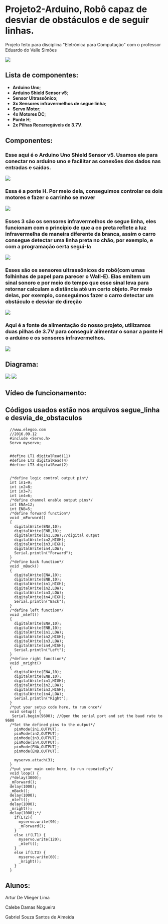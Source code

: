 # Projeto2-Arduino, Robô capaz de desviar de obstáculos e de seguir linhas.
Projeto feito para disciplina "Eletrônica para Computação" com o professor Eduardo do Valle Simões

<img src="./imagens_robo/robo_frente.jpeg">

## Lista de componentes:
* **Arduino Uno**;
* **Arduino Shield Sensor v5**;
* **Sensor Ultrassônico**;
* **3x Sensores infravermelhos de segue linha**;
* **Servo Motor**;
* **4x Motores DC**;
* **Ponte H**;
* **2x Pilhas Recarregáveis de 3.7V**.

## Componentes:
<h3>Esse aqui é o Arduino Uno Shield Sensor v5. Usamos ele para conectar no arduino uno e facilitar as conexões dos dados nas entradas e saídas.</h3>
<img src="./imagens_robo/robo_arduino.jpeg"> 

<h3>Essa é a ponte H. Por meio dela, conseguimos controlar os dois motores e fazer o carrinho se mover</h3>
<img src="./imagens_robo/robo_ponteH.jpeg">

<h3>Esses 3 são os sensores infravermelhos de segue linha, eles funcionam com o princípio de que a co preta reflete a luz infravermelha de maneira diferente da branca, assim o carro consegue detectar uma linha preta no chão, por exemplo, e com a programação certa segui-la</h3>
<img src="./imagens_robo/robo_baixo.jpeg">

<h3>Esses são os sensores ultrassônicos do robô(com umas folhinhas de papel para parecer o Wall-E). Elas emitem um sinal sonoro e por meio do tempo que esse sinal leva para retornar calculam a distância até um certo objeto. Por meio delas, por exemplo, conseguimos fazer o carro detectar um obstáculo e desviar de direção<p></h3>
<img src="./imagens_robo/sonar.jpg">

<h3>Aqui é a fonte de alimentação do nosso projeto, utilizamos duas pilhas de 3.7V para conseguir alimentar o sonar a ponte H o arduino e os sensores infravermelhos.<p></h3>
<img src="./imagens_robo/robo_bateria.jpeg">



## Diagrama:
<img src="./imagens_robo/robo_diagrama_esquematico.jpg">
<img src="./imagens_robo/robo_diagrama_tabela.jpeg">

## Vídeo de funcionamento:

## Códigos usados estão nos arquivos segue_linha e desvia_de_obstaculos


      //www.elegoo.com
      //2016.09.12
      #include <Servo.h>
      Servo myservo;


      #define LT1 digitalRead(11)
      #define LT2 digitalRead(4)
      #define LT3 digitalRead(2)


      /*define logic control output pin*/
      int in1=9;
      int in2=8;
      int in3=7;
      int in4=6;
      /*define channel enable output pins*/
      int ENA=12;
      int ENB=5;
      /*define forward function*/
      void _mForward()
      { 
        digitalWrite(ENA,10);
        digitalWrite(ENB,10);
        digitalWrite(in1,LOW);//digital output
        digitalWrite(in2,HIGH);
        digitalWrite(in3,HIGH);
        digitalWrite(in4,LOW);
        Serial.println("Forward");
      }
      /*define back function*/
      void _mBack()
      {
        digitalWrite(ENA,10);
        digitalWrite(ENB,10);
        digitalWrite(in1,HIGH);
        digitalWrite(in2,LOW);
        digitalWrite(in3,LOW);
        digitalWrite(in4,HIGH);
        Serial.println("Back");
      }
      /*define left function*/
      void _mleft()
      {
        digitalWrite(ENA,10);
        digitalWrite(ENB,10);
        digitalWrite(in1,LOW);
        digitalWrite(in2,HIGH);
        digitalWrite(in3,LOW);
        digitalWrite(in4,HIGH);
        Serial.println("Left");
      }
      /*define right function*/
      void _mright()
      {
        digitalWrite(ENA,10);
        digitalWrite(ENB,10);
        digitalWrite(in1,HIGH);
        digitalWrite(in2,LOW);
        digitalWrite(in3,HIGH);
        digitalWrite(in4,LOW);
        Serial.println("Right");
      }
      /*put your setup code here, to run once*/
      void setup() {
       Serial.begin(9600); //Open the serial port and set the baud rate to 9600
      /*Set the defined pins to the output*/
        pinMode(in1,OUTPUT);
        pinMode(in2,OUTPUT);
        pinMode(in3,OUTPUT);
        pinMode(in4,OUTPUT);
        pinMode(ENA,OUTPUT);
        pinMode(ENB,OUTPUT);

        myservo.attach(3);  
      }
      /*put your main code here, to run repeatedly*/
      void loop() {
      /*delay(3000);
      _mForward();
      delay(1000);
      _mBack();
      delay(1000);
      _mleft();
      delay(1000);
      _mright();
      delay(1000);*/
        if(LT2){
          myservo.write(90);
          _mForward();
        }
        else if(LT1) { 
          myservo.write(120);
          _mleft();                            
        }   
        else if(LT3) {
          myservo.write(60);
          _mright();
        }
      }

## Alunos:

Artur De Vlieger Lima

Calebe Damas Nogueira

Gabriel Souza Santos de Almeida

